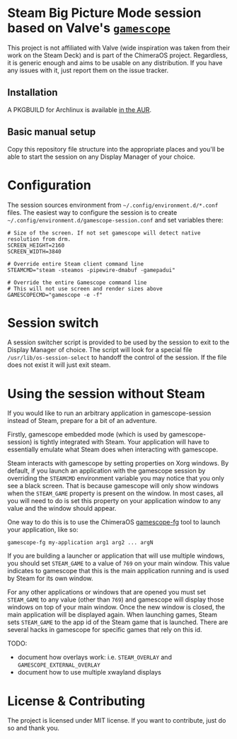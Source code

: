 # Steam Big Picture Mode session based on Valve's [`gamescope`](https://github.com/Plagman/gamescope)

This project is not affiliated with Valve (wide inspiration was taken from
their work on the Steam Deck) and is part of the ChimeraOS project. Regardless,
it is generic enough and aims to be usable on any distribution. If you have any
issues with it, just report them on the issue tracker.

## Installation

A PKGBUILD for Archlinux is available [in the AUR](https://aur.archlinux.org/packages/gamescope-session-git).

## Basic manual setup

Copy this repository file structure into the appropriate places and you'll be
able to start the session on any Display Manager of your choice.

# Configuration

The session sources environment from `~/.config/environment.d/*.conf` files.
The easiest way to configure the session is to create `~/.config/environment.d/gamescope-session.conf`
and set variables there:

```
# Size of the screen. If not set gamescope will detect native resolution from drm.
SCREEN_HEIGHT=2160
SCREEN_WIDTH=3840

# Override entire Steam client command line
STEAMCMD="steam -steamos -pipewire-dmabuf -gamepadui"

# Override the entire Gamescope command line
# This will not use screen and render sizes above
GAMESCOPECMD="gamescope -e -f"
```

# Session switch

A session switcher script is provided to be used by the session to exit to the
Display Manager of choice. The script will look for a special file
`/usr/lib/os-session-select` to handoff the control of the session. If the file
does not exist it will just exit steam.

# Using the session without Steam

If you would like to run an arbitrary application in gamescope-session instead of Steam, prepare for a bit of an adventure.

Firstly, gamescope embedded mode (which is used by gamescope-session) is tightly integrated with Steam. Your application will have to essentially emulate what Steam does when interacting with gamescope.

Steam interacts with gamescope by setting properties on Xorg windows. By default, if you launch an application with the gamescope session by overriding the `STEAMCMD` environment variable you may notice that you only see a black screen. That is because gamescope will only show windows when the `STEAM_GAME` property is present on the window. In most cases, all you will need to do is set this property on your application window to any value and the window should appear.

One way to do this is to use the ChimeraOS [gamescope-fg](https://github.com/ChimeraOS/chimera/blob/master/bin/gamescope-fg) tool to launch your application, like so:

`gamescope-fg my-application arg1 arg2 ... argN`

If you are building a launcher or application that will use multiple windows, you should set `STEAM_GAME` to a value of `769` on your main window. This value indicates to gamescope that this is the main application running and is used by Steam for its own window.

For any other applications or windows that are opened you must set `STEAM_GAME` to any value (other than `769`) and gamescope will display those windows on top of your main window. Once the new window is closed, the main application will be displayed again. When launching games, Steam sets `STEAM_GAME` to the app id of the Steam game that is launched. There are several hacks in gamescope for specific games that rely on this id.

TODO:
 - document how overlays work: i.e. `STEAM_OVERLAY` and `GAMESCOPE_EXTERNAL_OVERLAY`
 - document how to use multiple xwayland displays


# License & Contributing

The project is licensed under MIT license. If you want to contribute,
just do so and thank you.
